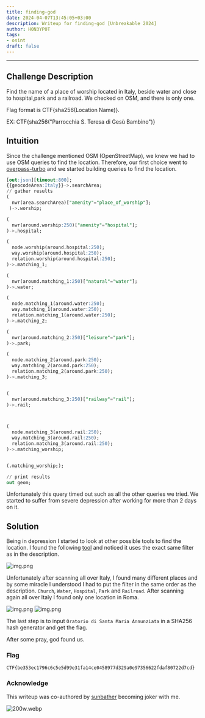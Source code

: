 ```yaml
---
title: finding-god
date: 2024-04-07T13:45:05+03:00
description: Writeup for finding-god [Unbreakable 2024]
author: H0N3YP0T
tags:
- osint
draft: false
---
```

___

## Challenge Description

Find the name of a place of worship located in Italy, beside water and close to hospital,park and a railroad. We checked on OSM, and there is only one.

Flag format is CTF{sha256(Location Name)}.

EX: CTF{sha256("Parrocchia S. Teresa di Gesù Bambino")}


## Intuition

Since the challenge mentioned OSM (OpenStreetMap), we knew we had to use OSM queries to find the location. Therefore, our 
first choice went to [overpass-turbo](https://overpass-turbo.eu/) and we started building queries to find the location.

```sql
[out:json][timeout:800];
{{geocodeArea:Italy}}->.searchArea;
// gather results 
(
  nwr(area.searchArea)["amenity"="place_of_worship"];
 )->.worship;

(
  nwr(around.worship:250)["amenity"="hospital"];
)->.hospital;

(
  node.worship(around.hospital:250);
  way.worship(around.hospital:250);
  relation.worship(around.hospital:250);
)->.matching_1;

(
  nwr(around.matching_1:250)["natural"="water"];
)->.water;

(
  node.matching_1(around.water:250);
  way.matching_1(around.water:250);
  relation.matching_1(around.water:250);
)->.matching_2;

(
  nwr(around.matching_2:250)["leisure"="park"];
)->.park;

(
  node.matching_2(around.park:250);
  way.matching_2(around.park:250);
  relation.matching_2(around.park:250);
)->.matching_3;


(
  nwr(around.matching_3:250)["railway"="rail"];
)->.rail;



(
  node.matching_3(around.rail:250);
  way.matching_3(around.rail:250);
  relation.matching_3(around.rail:250);
)->.matching_worship;


(.matching_worship;);

// print results
out geom;
```
Unfortunately this query timed out such as all the other queries we tried. We started to suffer from severe depression after working for more than 2 days on it.

## Solution

Being in depression I started to look at other possible tools to find the location. I found the following [tool](https://osm-search.bellingcat.com/) and
noticed it uses the exact same filter as in the description. 

![img.png](/images/unbreakable_2024/map.png)

Unfortunately after scanning all over Italy, I found many different places and by some miracle I understood I had to put the 
filter in the same order as the description. `Church`, `Water`, `Hospital`, `Park` and `Railroad`. After scanning again all over
Italy I found only one location in Roma.

![img.png](/images/unbreakable_2024/god.png)
![img.png](/images/unbreakable_2024/church.png)

The last step is to input `Oratorio di Santa Maria Annunziata` in a SHA256 hash generator and get the flag.

After some pray, god found us.

### Flag

`CTF{be353ec1796c6c5e5d99e31fa14ce0458977d329a0e97356622fdaf80722d7cd}`

### Acknowledge

This writeup was co-authored by [sunbather](https://github.com/costinteo) becoming joker with me.

![200w.webp](/images/unbreakable_2024/joker.webp)
